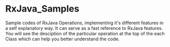 # RxJava_Samples
Sample codes of RxJava Operations, implementing it's different features in a self explanatory way. It can serve as a fast reference to RxJava features. You will see the desciption of the particular operation at the top of the each Class which can help you better understand the code.
